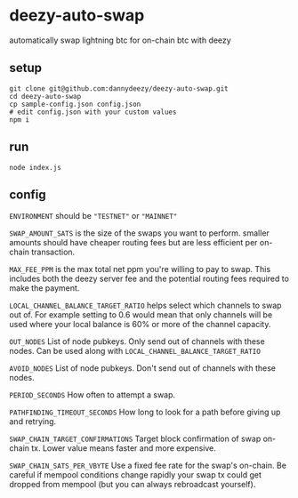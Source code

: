 # deezy-auto-swap
automatically swap lightning btc for on-chain btc with deezy

## setup
```
git clone git@github.com:dannydeezy/deezy-auto-swap.git
cd deezy-auto-swap
cp sample-config.json config.json
# edit config.json with your custom values
npm i
```

## run
```
node index.js
```

## config
`ENVIRONMENT` should be `"TESTNET"` or `"MAINNET"`

`SWAP_AMOUNT_SATS` is the size of the swaps you want to perform. smaller amounts should have cheaper routing fees but are less efficient per on-chain transaction.

`MAX_FEE_PPM` is the max total net ppm you're willing to pay to swap. This includes both the deezy server fee and the potential routing fees required to make the payment.

`LOCAL_CHANNEL_BALANCE_TARGET_RATIO` helps select which channels to swap out of. For example setting to 0.6 would mean that only channels will be used where your local balance is 60% or more of the channel capacity.

`OUT_NODES` List of node pubkeys. Only send out of channels with these nodes. Can be used along with `LOCAL_CHANNEL_BALANCE_TARGET_RATIO` 

`AVOID_NODES` List of node pubkeys. Don't send out of channels with these nodes.

`PERIOD_SECONDS` How often to attempt a swap.

`PATHFINDING_TIMEOUT_SECONDS` How long to look for a path before giving up and retrying.

`SWAP_CHAIN_TARGET_CONFIRMATIONS` Target block confirmation of swap on-chain tx. Lower value means faster and more expensive. 

`SWAP_CHAIN_SATS_PER_VBYTE` Use a fixed fee rate for the swap's on-chain. Be careful if mempool conditions change rapidly your swap tx could get dropped from mempool (but you can always rebroadcast yourself). 
